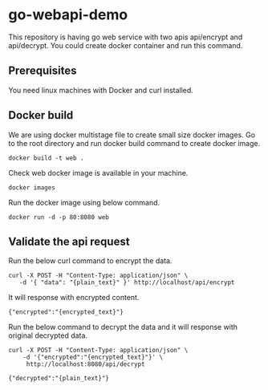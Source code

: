 # go-webapi-demo

  This repository is having go web service with two apis api/encrypt and api/decrypt. You could create docker container and run this command.

## Prerequisites

  You need linux machines with Docker and curl installed.

## Docker build

   We are using docker multistage file to create small size docker images. Go to the root directory and run docker build command to create docker image.

   ```
   docker build -t web .
   ```

   Check web docker image is available in your machine.
   ```
   docker images
   ```
   Run the docker image using below command.
   ```
   docker run -d -p 80:8080 web
   ```
## Validate the api request

   Run the below curl command to encrypt the data.
   ```
   curl -X POST -H "Content-Type: application/json" \
      -d '{ "data": "{plain_text}" }' http://localhost/api/encrypt
   ```
   It will response with encrypted content.
   ```
   {"encrypted":"{encrypted_text}"}
   ```
   Run the below command to decrypt the data and it will response with original decrypted data.
   ```
   curl -X POST -H "Content-Type: application/json" \
       -d '{"encrypted":"{encrypted_text}"}' \
        http://localhost:8080/api/decrypt
   
   {"decrypted":"{plain_text}"}
   ```
